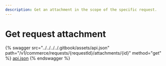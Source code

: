 ```yaml
---
description: Get an attachment in the scope of the specific request.
---
```


# Get request attachment

{% swagger src="../../../../.gitbook/assets/api.json" path="/v1/commerce/requests/{requestId}/attachments/{id}" method="get" %}
[api.json](../../../../.gitbook/assets/api.json)
{% endswagger %}
